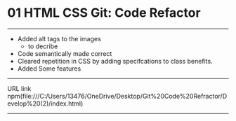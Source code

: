 # 01 HTML CSS Git: Code Refactor
---

- Added alt tags to the images 
    - to decribe
- Code semantically made correct 
- Cleared repetition in CSS by adding specifcations to class benefits.
- Added Some features 
---

URL link npm(file:///C:/Users/13476/OneDrive/Desktop/Git%20Code%20Refractor/Develop%20(2)/index.html)

---
 


